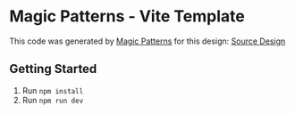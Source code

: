 # Magic Patterns - Vite Template

This code was generated by [Magic Patterns](https://magicpatterns.com) for this design: [Source Design](https://www.magicpatterns.com/c/1m2gnwrzuyohu8ejt8hui6)

## Getting Started

1. Run `npm install`
2. Run `npm run dev`
